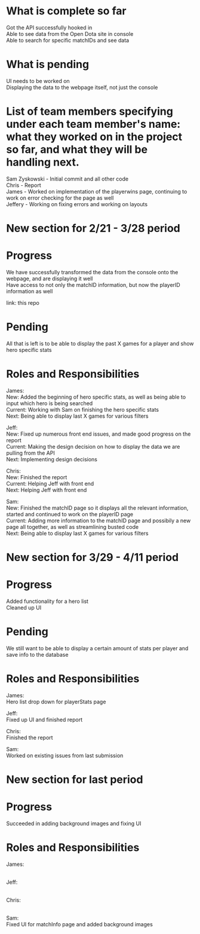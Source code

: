 # What is complete so far

Got the API successfully hooked in <br/>
Able to see data from the Open Dota site in console <br/>
Able to search for specific matchIDs and see data <br/>

# What is pending

UI needs to be worked on <br/>
Displaying the data to the webpage itself, not just the console <br/>

# List of team members specifying under each team member's name: what they worked on in the project so far, and what they will be handling next.

Sam Zyskowski - Initial commit and all other code  <br/>
Chris - Report <br/>
James - Worked on implementation of the playerwins page, continuing to work on error checking for the page as well <br/>
Jeffery - Working on fixing errors and working on layouts<br/>



# New section for 2/21 - 3/28 period 

# Progress 

We have successfully transformed the data from the console onto the webpage, and are displaying it well <br/>
Have access to not only the matchID information, but now the playerID information as well <br/>

link: this repo <br/>

# Pending

All that is left is to be able to display the past X games for a player and show hero specific stats <br/>

# Roles and Responsibilities

James:  <br/>
 New: Added the beginning of hero specific stats, as well as being able to input which hero is being searched  <br/>
 Current: Working with Sam on finishing the hero specific stats <br/>
 Next: Being able to display last X games for various filters <br/>
 
 
 
Jeff:   <br/>
  New: Fixed up numerous front end issues, and made good progress on the report <br/>
  Current: Making the design decision on how to display the data we are pulling from the API <br/>
  Next: Implementing design decisions <br/>
  
Chris:  <br/>
  New: Finished the report <br/>
  Current: Helping Jeff with front end <br/>
  Next: Helping Jeff with front end <br/>
  
Sam: <br/>
  New: Finished the matchID page so it displays all the relevant information, started and continued to work on the playerID page <br/>
  Current: Adding more information to the matchID page and possibily a new page all together, as well as streamlining busted code <br/>
  Next: Being able to display last X games for various filters <br/>
  
  
# New section for 3/29 - 4/11 period 

# Progress 

Added functionality for a hero list <br/>
Cleaned up UI <br/>

# Pending

We still want to be able to display a certain amount of stats per player and save info to the database <br/>

# Roles and Responsibilities

James:  <br/>
 Hero list drop down for playerStats page <br/>
 
Jeff:   <br/>
  Fixed up UI and finished report <br/>
  
Chris:  <br/>
  Finished the report <br/>
  
Sam: <br/>
  Worked on existing issues from last submission <br/>
  
  
  # New section for last period

# Progress 

Succeeded in adding background images and fixing UI

# Roles and Responsibilities

James:  <br/>
  <br/>
 
Jeff:   <br/>
   <br/>
  
Chris:  <br/>
  <br/>
  
Sam: <br/>
  Fixed UI for matchInfo page and added background images <br/>
  



